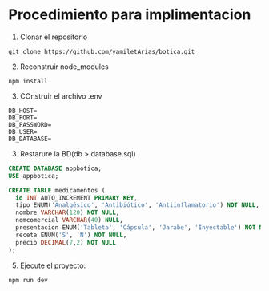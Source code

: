# Procedimiento para implimentacion

1. Clonar el repositorio
```
git clone https://github.com/yamiletArias/botica.git
```

2. Reconstruir node_modules
```
npm install
```

3. COnstruir el archivo .env
```
DB_HOST=
DB_PORT= 
DB_PASSWORD=
DB_USER=
DB_DATABASE=
```

3. Restarure la BD(db > database.sql)
```sql
CREATE DATABASE appbotica;
USE appbotica;

CREATE TABLE medicamentos (
  id INT AUTO_INCREMENT PRIMARY KEY,
  tipo ENUM('Analgésico', 'Antibiótico', 'Antiinflamatorio') NOT NULL,
  nombre VARCHAR(120) NOT NULL,
  nomcomercial VARCHAR(40) NULL,
  presentacion ENUM('Tableta', 'Cápsula', 'Jarabe', 'Inyectable') NOT NULL,
  receta ENUM('S', 'N') NOT NULL,
  precio DECIMAL(7,2) NOT NULL
);
```

5. Ejecute el proyecto:
```
npm run dev
```